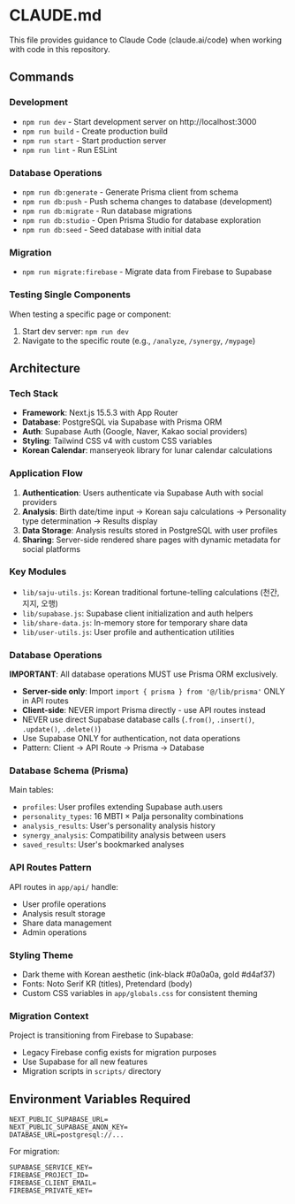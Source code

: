 # CLAUDE.md

This file provides guidance to Claude Code (claude.ai/code) when working with code in this repository.

## Commands

### Development
- `npm run dev` - Start development server on http://localhost:3000
- `npm run build` - Create production build
- `npm run start` - Start production server
- `npm run lint` - Run ESLint

### Database Operations
- `npm run db:generate` - Generate Prisma client from schema
- `npm run db:push` - Push schema changes to database (development)
- `npm run db:migrate` - Run database migrations
- `npm run db:studio` - Open Prisma Studio for database exploration
- `npm run db:seed` - Seed database with initial data

### Migration
- `npm run migrate:firebase` - Migrate data from Firebase to Supabase

### Testing Single Components
When testing a specific page or component:
1. Start dev server: `npm run dev`
2. Navigate to the specific route (e.g., `/analyze`, `/synergy`, `/mypage`)

## Architecture

### Tech Stack
- **Framework**: Next.js 15.5.3 with App Router
- **Database**: PostgreSQL via Supabase with Prisma ORM
- **Auth**: Supabase Auth (Google, Naver, Kakao social providers)
- **Styling**: Tailwind CSS v4 with custom CSS variables
- **Korean Calendar**: manseryeok library for lunar calendar calculations

### Application Flow
1. **Authentication**: Users authenticate via Supabase Auth with social providers
2. **Analysis**: Birth date/time input → Korean saju calculations → Personality type determination → Results display
3. **Data Storage**: Analysis results stored in PostgreSQL with user profiles
4. **Sharing**: Server-side rendered share pages with dynamic metadata for social platforms

### Key Modules
- `lib/saju-utils.js`: Korean traditional fortune-telling calculations (천간, 지지, 오행)
- `lib/supabase.js`: Supabase client initialization and auth helpers
- `lib/share-data.js`: In-memory store for temporary share data
- `lib/user-utils.js`: User profile and authentication utilities

### Database Operations
**IMPORTANT**: All database operations MUST use Prisma ORM exclusively.
- **Server-side only**: Import `import { prisma } from '@/lib/prisma'` ONLY in API routes
- **Client-side**: NEVER import Prisma directly - use API routes instead
- NEVER use direct Supabase database calls (`.from()`, `.insert()`, `.update()`, `.delete()`)
- Use Supabase ONLY for authentication, not data operations
- Pattern: Client → API Route → Prisma → Database

### Database Schema (Prisma)
Main tables:
- `profiles`: User profiles extending Supabase auth.users
- `personality_types`: 16 MBTI × Palja personality combinations
- `analysis_results`: User's personality analysis history
- `synergy_analysis`: Compatibility analysis between users
- `saved_results`: User's bookmarked analyses

### API Routes Pattern
API routes in `app/api/` handle:
- User profile operations
- Analysis result storage
- Share data management
- Admin operations

### Styling Theme
- Dark theme with Korean aesthetic (ink-black #0a0a0a, gold #d4af37)
- Fonts: Noto Serif KR (titles), Pretendard (body)
- Custom CSS variables in `app/globals.css` for consistent theming

### Migration Context
Project is transitioning from Firebase to Supabase:
- Legacy Firebase config exists for migration purposes
- Use Supabase for all new features
- Migration scripts in `scripts/` directory

## Environment Variables Required
```
NEXT_PUBLIC_SUPABASE_URL=
NEXT_PUBLIC_SUPABASE_ANON_KEY=
DATABASE_URL=postgresql://...
```

For migration:
```
SUPABASE_SERVICE_KEY=
FIREBASE_PROJECT_ID=
FIREBASE_CLIENT_EMAIL=
FIREBASE_PRIVATE_KEY=
```